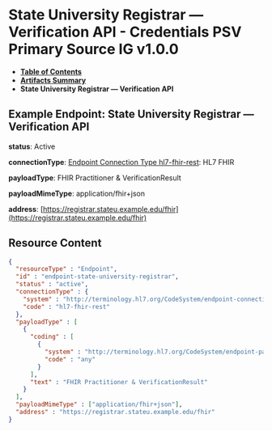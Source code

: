 # State University Registrar — Verification API - Credentials PSV Primary Source IG v1.0.0

* [**Table of Contents**](toc.md)
* [**Artifacts Summary**](artifacts.md)
* **State University Registrar — Verification API**

## Example Endpoint: State University Registrar — Verification API

**status**: Active

**connectionType**: [Endpoint Connection Type hl7-fhir-rest](http://terminology.hl7.org/6.5.0/CodeSystem-endpoint-connection-type.html#endpoint-connection-type-hl7-fhir-rest): HL7 FHIR

**payloadType**: FHIR Practitioner & VerificationResult

**payloadMimeType**: application/fhir+json

**address**: [https://registrar.stateu.example.edu/fhir](https://registrar.stateu.example.edu/fhir)



## Resource Content

```json
{
  "resourceType" : "Endpoint",
  "id" : "endpoint-state-university-registrar",
  "status" : "active",
  "connectionType" : {
    "system" : "http://terminology.hl7.org/CodeSystem/endpoint-connection-type",
    "code" : "hl7-fhir-rest"
  },
  "payloadType" : [
    {
      "coding" : [
        {
          "system" : "http://terminology.hl7.org/CodeSystem/endpoint-payload-type",
          "code" : "any"
        }
      ],
      "text" : "FHIR Practitioner & VerificationResult"
    }
  ],
  "payloadMimeType" : ["application/fhir+json"],
  "address" : "https://registrar.stateu.example.edu/fhir"
}

```
